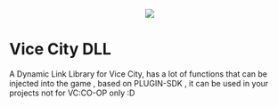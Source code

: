 <p align="center"><img src="https://cdn.discordapp.com/attachments/368152589881049089/368154885339873281/vcdll.png"></p>

# Vice City DLL
A Dynamic Link Library for Vice City, has a lot of functions that can be injected into the game , based on PLUGIN-SDK , it can be used in your projects not for VC:CO-OP only :D
